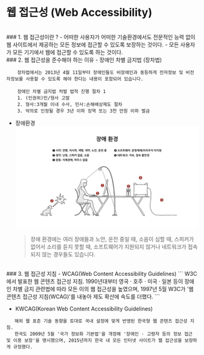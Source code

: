 # 웹 접근성 (Web Accessibility)

<br>
### 1. 웹 접근성이란 ?
 - 어떠한 사용자가 어떠한 기술환경에서도 전문적인 능력 없이 웹 사이트에서 제공하는 모든 정보에 접근할 수 있도록 보장하는 것이다.
 - 모든 사용자가 모든 기기에서 웹에 접근할 수 있도록 하는 것이다.

<br>
### 2. 웹 접근성을 준수해야 하는 이유
 - 장애인 차별 금지법 (장차법)
 
 ```
     장차법에서는 2013년 4월 11일부터 장애인들도 비장애인과 동등하게 전자정보 및 비전자정보를 사용할 수 있도록 해야 한다는 내용이 포함되어 있습니다.

     장애인 차별 금지법 처벌 법적 진행 절차 1
     1. (인권위)민/형사 고발
     2. 형사:3개월 이내 수사, 민사:손해배상제도 절차
     3. 악의로 인정될 경우 3년 이하 징역 또는 3천 만원 이하 벌금
```
 
 
 - 장애환경
 ![accessibility](../image/webAccessibility.png)
 
    > 장애 환경에는 여러 장애들과 노안, 운전 중일 때, 소음이 심할 때, 스피커가 없어서 소리를 듣지 못할 때, 소프트웨어가 지원되지 않거나 네트워크가 접속되지 않는 경우들도 있습니다.
    
<br>
### 3. 웹 접근성 지침
 - WCAG(Web Content Accessibility Guidelines)
 ```
    W3C에서 발표한 웹 콘텐츠 접근성 지침.
    1990년대부터 영국 · 호주 · 미국 · 일본 등이 장애인 차별 금지 관련법에 따라 모든 이의 웹 접근성을 높였으며, 1997년 5월 W3C가 '웹 콘텐츠 접근성 지침(WCAG)'를 내놓아 제도 확산에 속도를 더했다. 
 ```
    
 - KWCAG(Korean Web Content Accessibility Guidelines)
 ```
    해외 웹 표준 기술 동향을 토대로 국내 설정에 맞게 반영된 한국형 웹 콘텐츠 접근성 지침.
    한국도 2009년 5월 '국가 정보화 기본법'을 개정해 '장애인 · 고령자 등의 정보 접근 및 이용 보장'을 명시했으며, 2015년까지 한국 내 모든 인터넷 사이트가 웹 접근성을 보장하게 규정했다.
  ```
  
  

 
    
